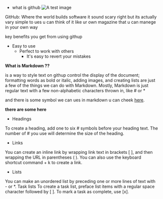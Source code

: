* what is github 
![A test image](https://p.kindpng.com/picc/s/128-1280187_github-logo-png-github-transparent-png.png)

GitHub: Where the world builds software  it sound scary right but its actually vary simple to ues u can think of it like ur own magazine that u can manege in your own way 


key benefits you get from using githup
* Easy to use
  * Perfect to work with others
      * It's easy to revert your mistakes
      

**What is Markdown ??**

is a way to style text on githup 
control the display of the document; formatting words as bold or italic, adding images, and creating lists are just a few of the things we can do with Markdown. Mostly, Markdown is just regular text with a few non-alphabetic characters thrown in, like # or *
        
and there is some symbol we can ues in markdown u can cheek [here](https://docs.github.com/en/github/writing-on-github/basic-writing-and-formatting-syntax#paragraphs).

**there are some here**

* Headings

To create a heading, add one to six # symbols before your heading text. The number of # you use will determine the size of the heading.

* Links

You can create an inline link by wrapping link text in brackets [ ], and then wrapping the URL in parentheses ( ). You can also use the keyboard
shortcut command + k to create a link.

* Lists

You can make an unordered list by preceding one or more lines of text with - or *. 
Task lists
To create a task list, preface list items with a regular space character followed by [ ]. To mark a task as complete, use [x].




      
      
